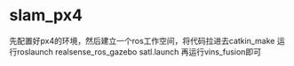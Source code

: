 # slam_px4
先配置好px4的环境，然后建立一个ros工作空间，将代码拉进去catkin_make
运行roslaunch realsense_ros_gazebo satl.launch
再运行vins_fusion即可
